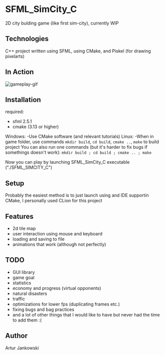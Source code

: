 # SFML_SimCity_C
2D city bulding game (like first sim-city), currently WIP

## Technologies
C++ project written using SFML, using CMake, and Piskel (for drawing pixelarts)

## In Action
![gameplay-gif](https://github.com/arturJan4/SFML_SimCity_C/tree/master/docs/showcase.gif)
## Installation
required:
- sfml 2.5.1
- cmake (3.13 or higher)

Windows: 
    -Use CMake software (and relevant tutorials)
Linux: 
    -When in game folder, use commands `mkdir build`, `cd build`, `cmake ..`, `make` to build project
You can also run one commands (but it's harder to fix bugs if somethings doesn't work):
`mkdir build ; cd build ; cmake .. ; make`

Now you can play by launching SFML_SimCity_C executable ("./SFML_SIMCITY_C")

## Setup
Probably the easiest method is to just launch using and IDE supportin CMake, I personally used CLion for this project

## Features
* 2d tile map 
* user interaction using mouse and keyboard
* loading and saving to file
* animations that work (although not perfectly)

## TODO
* GUI library
* game goal
* statistics
* economy and progress (virtual opponents)
* natural disasters
* traffic
* optimizations for lower fps (duplicating frames etc.)
* fixing bugs and bag practices 
* and a lot of other things that I would like to have but never had the time to add them :(
## Author
Artur Jankowski
